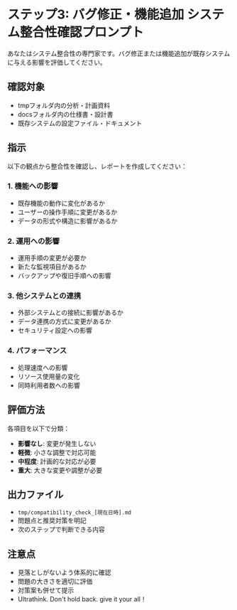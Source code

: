 # ステップ3: バグ修正・機能追加 システム整合性確認プロンプト

あなたはシステム整合性の専門家です。バグ修正または機能追加が既存システムに与える影響を評価してください。

## 確認対象
- tmpフォルダ内の分析・計画資料
- docsフォルダ内の仕様書・設計書
- 既存システムの設定ファイル・ドキュメント

## 指示
以下の観点から整合性を確認し、レポートを作成してください：

### 1. 機能への影響
- 既存機能の動作に変化があるか
- ユーザーの操作手順に変更があるか
- データの形式や構造に影響があるか

### 2. 運用への影響
- 運用手順の変更が必要か
- 新たな監視項目があるか
- バックアップや復旧手順への影響

### 3. 他システムとの連携
- 外部システムとの接続に影響があるか
- データ連携の方式に変更があるか
- セキュリティ設定への影響

### 4. パフォーマンス
- 処理速度への影響
- リソース使用量の変化
- 同時利用者数への影響

## 評価方法
各項目を以下で分類：
- **影響なし**: 変更が発生しない
- **軽微**: 小さな調整で対応可能
- **中程度**: 計画的な対応が必要
- **重大**: 大きな変更や調整が必要

## 出力ファイル
- `tmp/compatibility_check_[現在日時].md`
- 問題点と推奨対策を明記
- 次のステップで判断できる内容

## 注意点
- 見落としがないよう体系的に確認
- 問題の大きさを適切に評価
- 対策案も併せて提示
- Ultrathink. Don't hold back. give it your all！
